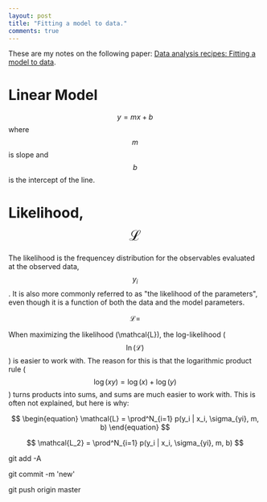 ```yaml
---
layout: post
title: "Fitting a model to data."
comments: true
---
```


These are my notes on the following paper: [Data analysis recipes: Fitting a model to data](https://arxiv.org/pdf/1008.4686.pdf).


# Linear Model
$$ y=mx+b $$
where $$m$$ is slope and $$b$$ is the intercept of the line. 



# Likelihood, $$\mathcal{L}$$
The likelihood is the frequencey distribution for the observables evaluated at the observed data, $$y_i$$. It is also more commonly referred to as "the likelihood of the parameters", even though it is a function of both the data and the model parameters. 

$$
\mathcal{L} = 
$$

When maximizing the likelihood (\mathcal{L}), the log-likelihood ($$\ln(\mathcal{L})$$) is easier to work with. The reason for this is that the logarithmic product rule ($$ \log(xy) = \log(x) + \log(y) $$) turns products into sums, and sums are much easier to work with. 
This is often not explained, but here is why:


$$
\begin{equation}
\mathcal{L} = \prod^N_{i=1} p(y_i | x_i, \sigma_{yi}, m, b)
\end{equation}
$$

$$
\mathcal{L_2} = \prod^N_{i=1} p(y_i | x_i, \sigma_{yi}, m, b)
$$



git add -A

git commit -m 'new'

git push origin master
